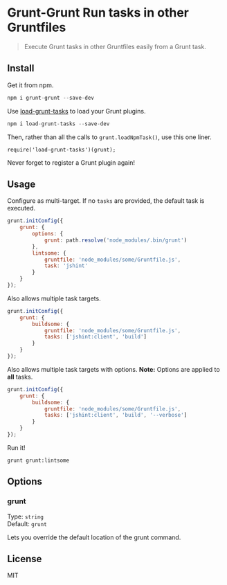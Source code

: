 # Grunt-Grunt Run tasks in other Gruntfiles

> Execute Grunt tasks in other Gruntfiles easily from a Grunt task.

## Install

Get it from npm.

```js
npm i grunt-grunt --save-dev
```

Use [load-grunt-tasks](https://github.com/sindresorhus/load-grunt-tasks) to load your Grunt plugins.

```js
npm i load-grunt-tasks --save-dev
```

Then, rather than all the calls to `grunt.loadNpmTask()`, use this one liner.

```
require('load-grunt-tasks')(grunt);
```

Never forget to register a Grunt plugin again!

## Usage

Configure as multi-target. If no `tasks` are provided, the default task is executed.

```js
grunt.initConfig({
    grunt: {
        options: {
            grunt: path.resolve('node_modules/.bin/grunt')
        },
        lintsome: {
            gruntfile: 'node_modules/some/Gruntfile.js',
            task: 'jshint'
        }
    }
});
```

Also allows multiple task targets.

```js
grunt.initConfig({
    grunt: {
        buildsome: {
            gruntfile: 'node_modules/some/Gruntfile.js',
            tasks: ['jshint:client', 'build']
        }
    }
});
```

Also allows multiple task targets with options. **Note:** Options are applied to **all** tasks.

```js
grunt.initConfig({
    grunt: {
        buildsome: {
            gruntfile: 'node_modules/some/Gruntfile.js',
            tasks: ['jshint:client', 'build', '--verbose']
        }
    }
});
```

Run it!

```shell
grunt grunt:lintsome
```

## Options

### grunt

Type: `string`  
Default: `grunt`

Lets you override the default location of the grunt command.

## License

MIT
